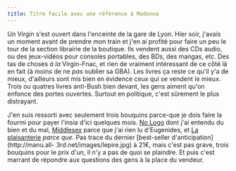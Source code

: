 ```yaml
---
title: Titre facile avec une référence à Madonna
---
```


Un Virgin s'est ouvert dans l'enceinte de la gare de Lyon. Hier soir, j'avais
un moment avant de prendre mon train et j'en ai profité pour faire un peu le
tour de la section librairie de la boutique. Ils vendent aussi des CDs audio,
ou des jeux-vidéos pour consoles portables, des BDs, des mangas, etc. Des tas
de choses _à la_ Virgin-Fnac, et rien de vraiment intéressant de ce côté là en
fait (à moins de ne _pas_ oublier sa GBA). Les livres ça reste ce qu'il y'a de
mieux, d'ailleurs sont mis bien en évidence ceux qui se vendent le mieux.
Trois ou quatres livres anti-Bush bien devant, les gens aiment qu'on enfonce
des portes ouvertes. Surtout en politique, c'est sûrement le plus distrayant.

J'en suis ressorti avec seulement trois bouquins parce-que je dois faire la
fourmi pour payer l'insia d'ici quelques mois. [No
Logo](http://www.amazon.fr/exec/obidos/ASIN/2290333123/) dont j'ai entendu du
bien et du mal, [Middlesex](http://www.amazon.fr/exec/obidos/ASIN/2020669617/)
parce que j'ai rien lu d'Eugenides, et [La
plaisanterie](http://www.amazon.fr/exec/obidos/ASIN/2070366383/) _parce que_.
Pas trace du dernier [best-seller d'anticipation](http://manu.all-
3rd.net/images/lepire.jpg) à 21€, mais c'est pas grave, trois bouquins pour le
prix d'un, il n'y a pas de quoi se plaindre. Et puis c'est marrant de répondre
aux questions des gens à la place du vendeur.

